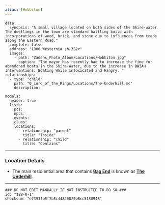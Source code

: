 ```yaml
---
alias: [Hobbiton]
---
```

```RpgManagerData
data: 
  synopsis: "A small village located on both sides of the Shire-water. The dwellings in the town are standard halfling build with incorporations of wood, brick, and stone due to influences from trade along the Eastern Road."
  complete: false
  address: "1000 Westernia sh-382x"
  images: 
    - path: "Zadens_Photo_Album/Locations/Hobbiton.jpg"
      caption: "The mayor has recently had to increase the fine for abandoned boats in the Shire-Water, due to the increase in BWIAH Interventions: Boating While Intoxicated and Hangry. "
relationships: 
  - type: "child"
    path: "0_Lord_of_the_Rings/Locations/The-Underhill.md"
    description: 
```
```RpgManager
models: 
  header: true
  lists: 
    pcs: 
    npcs: 
    events: 
    clues: 
    locations: 
      - relationship: "parent"
        title: "Inside"
      - relationship: "child"
        title: "Contains"
```
---
### Location Details
 - The main residiential area that contains [**Bag End**](Bag-End.md) is known as [**The Underhill**](The-Underhill.md). 

---
```RpgManagerID
### DO NOT EDIT MANUALLY IF NOT INSTRUCTED TO DO SO ###
id: "128-0-1"
checksum: "e7393fb5f7b8c44846820b8cc5188948"
```
